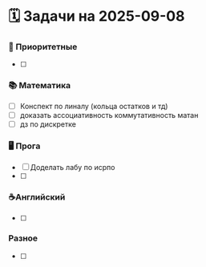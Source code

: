 # 🗓️ Задачи на 2025-09-08

### 🚀 Приоритетные
- [ ] 

### 📚 Математика
- [ ] Конспект по линалу (кольца остатков и тд)
- [ ] доказать ассоциативность коммутативность матан
- [ ] дз по дискретке

### 🖥️ Прога
- [ ] Доделать лабу по исрпо
- [ ] 

### ☕️Английский
- [ ] 
 
###  Разное
- [ ] 